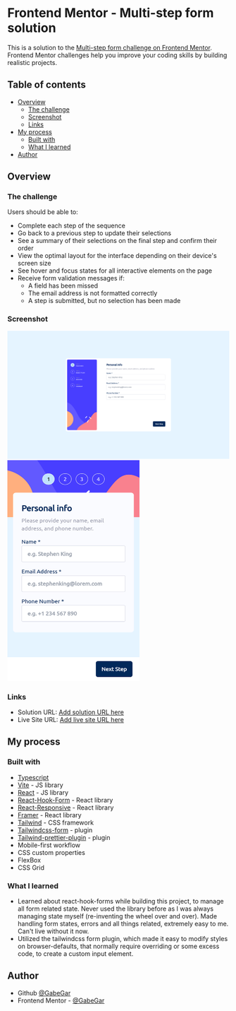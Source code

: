 # Frontend Mentor - Multi-step form solution

This is a solution to the [Multi-step form challenge on Frontend Mentor](https://www.frontendmentor.io/challenges/multistep-form-YVAnSdqQBJ). Frontend Mentor challenges help you improve your coding skills by building realistic projects.

## Table of contents

-   [Overview](#overview)
    -   [The challenge](#the-challenge)
    -   [Screenshot](#screenshot)
    -   [Links](#links)
-   [My process](#my-process)
    -   [Built with](#built-with)
    -   [What I learned](#what-i-learned)
-   [Author](#author)

## Overview

### The challenge

Users should be able to:

-   Complete each step of the sequence
-   Go back to a previous step to update their selections
-   See a summary of their selections on the final step and confirm their order
-   View the optimal layout for the interface depending on their device's screen size
-   See hover and focus states for all interactive elements on the page
-   Receive form validation messages if:
    -   A field has been missed
    -   The email address is not formatted correctly
    -   A step is submitted, but no selection has been made

### Screenshot

<img src="/screenshots/desktop.png" alt="Desktop view">

<img src="/screenshots/mobile.png" alt="Mobile view" width="300" height="500">

### Links

-   Solution URL: [Add solution URL here](https://your-solution-url.com)
-   Live Site URL: [Add live site URL here](https://your-live-site-url.com)

## My process

### Built with

-   [Typescript](https://www.typescriptlang.org/)
-   [Vite](https://vitejs.dev/) - JS library
-   [React](https://reactjs.org/) - JS library
-   [React-Hook-Form](https://react-hook-form.com/) - React library
-   [React-Responsive](https://github.com/yocontra/react-responsive) - React library
-   [Framer](https://www.framer.com/motion/) - React library
-   [Tailwind](https://tailwindcss.com/) - CSS framework
-   [Tailwindcss-form](https://github.com/tailwindlabs/tailwindcss-forms) - plugin
-   [Tailwind-prettier-plugin](https://github.com/tailwindlabs/prettier-plugin-tailwindcss) - plugin
-   Mobile-first workflow
-   CSS custom properties
-   FlexBox
-   CSS Grid

### What I learned

-   Learned about react-hook-forms while building this project, to manage all form related state. Never used the library before as I was always managing state myself (re-inventing the wheel over and over). Made handling form states, errors and all things related, extremely easy to me. Can't live without it now.
-   Utilized the tailwindcss form plugin, which made it easy to modify styles on browser-defaults, that normally require overriding or some excess code, to create a custom input element.

## Author

-   Github [@GabeGar](https://github.com/GabeGar)
-   Frontend Mentor - [@GabeGar](https://www.frontendmentor.io/profile/GabeGar)
